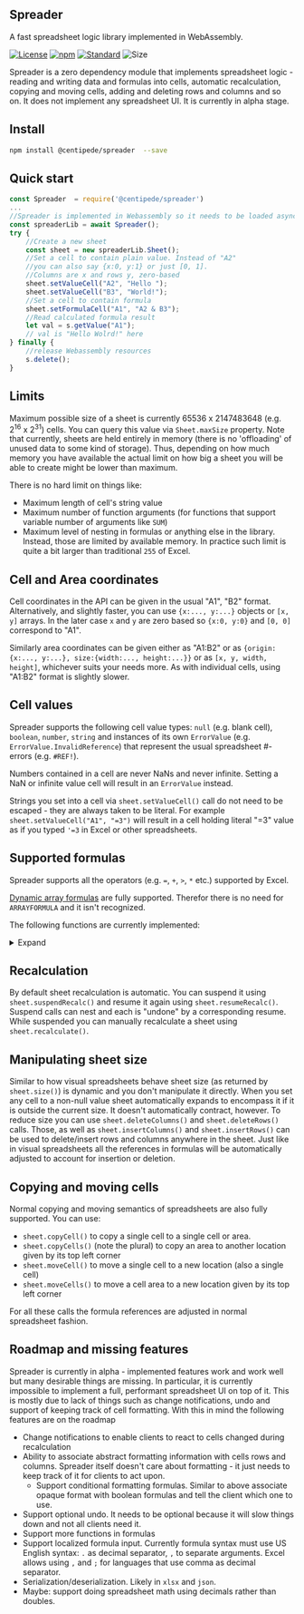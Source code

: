 
<!-- TOC ignore:true -->
## Spreader

A fast spreadsheet logic library implemented in WebAssembly. 

[![License](https://img.shields.io/badge/license-BSD-brightgreen.svg)](https://opensource.org/licenses/BSD-3-Clause)
[![npm](https://img.shields.io/npm/v/@centipede/spreader)](https://www.npmjs.com/package/@centipede/spreader)
[![Standard](https://img.shields.io/badge/Language-ES6-blue.svg)](https://262.ecma-international.org/6.0/)
![Size](https://img.shields.io/bundlephobia/minzip/@centipede/spreader)

<!-- References -->

[dynamicformulas]: <https://support.microsoft.com/en-us/office/dynamic-array-formulas-and-spilled-array-behavior-205c6b06-03ba-4151-89a1-87a7eb36e531> (Dynamic Array Formulas)

<!--  End References -->

Spreader is a zero dependency module that implements spreadsheet logic - reading and writing data and formulas into cells, automatic recalculation, copying and moving cells, adding and deleting rows and columns and so on. It does not implement any spreadsheet UI. 
It is currently in alpha stage.

## Install

```bash
npm install @centipede/spreader  --save
```

## Quick start

```js
const Spreader  = require('@centipede/spreader')
...
//Spreader is implemented in Webassembly so it needs to be loaded asynchronously
const spreaderLib = await Spreader();
try {
    //Create a new sheet
    const sheet = new spreaderLib.Sheet();
    //Set a cell to contain plain value. Instead of "A2" 
    //you can also say {x:0, y:1} or just [0, 1]. 
    //Columns are x and rows y, zero-based
    sheet.setValueCell("A2", "Hello ");
    sheet.setValueCell("B3", "World!");
    //Set a cell to contain formula
    sheet.setFormulaCell("A1", "A2 & B3");
    //Read calculated formula result
    let val = s.getValue("A1");
    // val is "Hello Wolrd!" here
} finally {
    //release Webassembly resources
    s.delete();
}
```

## Limits

Maximum possible size of a sheet is currently 65536 x 2147483648 (e.g. 2<sup>16</sup> x 2<sup>31</sup>) cells. 
You can query this value via `Sheet.maxSize` property. 
Note that currently, sheets are held entirely in memory (there is no 'offloading' of unused data to some kind of storage).
Thus, depending on how much memory you have available the actual limit on how big a sheet you will be able to create might
be lower than maximum.

There is no hard limit on things like:
- Maximum length of cell's string value
- Maximum number of function arguments (for functions that support variable number of arguments like `SUM`)
- Maximum level of nesting in formulas
or anything else in the library. Instead, those are limited by available memory. In practice such limit is quite a bit larger than
traditional `255` of Excel.


## Cell and Area coordinates

Cell coordinates in the API can be given in the usual "A1", "B2" format. Alternatively, and slightly faster, you can use `{x:..., y:...}` objects or `[x, y]` arrays. In the later case `x` and `y` are zero based so `{x:0, y:0}` and `[0, 0]` correspond to "A1".

Similarly area coordinates can be given either as "A1:B2" or as `{origin:{x:..., y:...}, size:{width:..., height:...}}` or as
`[x, y, width, height]`, whichever suits your needs more. As with individual cells, using "A1:B2" format is slightly slower.

## Cell values

Spreader supports the following cell value types: `null` (e.g. blank cell), `boolean`, `number`, `string` and instances of its own
`ErrorValue` (e.g. `ErrorValue.InvalidReference`) that represent the usual spreadsheet #-errors (e.g. `#REF!`).

Numbers contained in a cell are never NaNs and never infinite. Setting a NaN or infinite value cell will result in an `ErrorValue` instead.

Strings you set into a cell via `sheet.setValueCell()` call do not need to be escaped - they are always taken to be literal. 
For example `sheet.setValueCell("A1", "=3")` will result in a cell holding literal "=3" value as if you typed `'=3` in Excel
or other spreadsheets. 

## Supported formulas

Spreader supports all the operators (e.g. `=`, `+`, `>`, `*` etc.) supported by Excel. 

[Dynamic array formulas][dynamicformulas] are fully supported. Therefor there is no need for `ARRAYFORMULA` and it isn't recognized.

The following functions are currently implemented:
<details>
  <summary>Expand</summary>

* **A** \
ADDRESS, AVERAGE, AVERAGEA, AVERAGEIF
* **C** \
CEIL, CHOOSE, COLUMN, CONCAT, CONCATENATE, COUNT, COUNTA
* **D** \
DATE, DATEDIF, DAY, DAYS
* **E** \
EDATE, EOMONTH, ERROR.TYPE
* **F** \
FIND, FLOOR
* **H** \
HLOOKUP, HOUR
* **I** \
IF, INDEX, INDIRECT, INT, ISBLANK, ISERR, ISERROR, ISEVEN, ISLOGICAL, ISNA, ISNONTEXT, ISNUMBER, ISODD, ISOWEEKNUM, ISTEXT
* **L** \
LEFT, LEN, LOWER  
* **M** \
MATCH, MAX, MAXA, MID, MIN, MINA, MINUTE, MOD, MONTH, MROUND
* **N** \
NOT, NOW
* **O** \
OR
* **R** \
REPLACE, RIGHT, ROUND, ROUNDDOWN, ROUNDUP, ROW
* **S** \
SECOND, SIGN, STDEV, STDEV.P, STDEV.S, STDEVA, STDEVP, STDEVPA, SUBSTITUTE, SUM, SUMIF, SWITCH
* **T** \
TIME, TODAY, TRANSPOSE, TRIM
* **U** \
UPPER
* **V** \
VLOOKUP
* **W** \
WEEKDAY, WEEKNUM
* **X** \
XOR
* **Y** \
YEAR
</details>

## Recalculation

By default sheet recalculation is automatic. You can suspend it using `sheet.suspendRecalc()` and resume it again using
`sheet.resumeRecalc()`. Suspend calls can nest and each is "undone" by a corresponding resume. While suspended you can 
manually recalculate a sheet using `sheet.recalculate()`.

## Manipulating sheet size

Similar to how visual spreadsheets behave sheet size (as returned by `sheet.size()`) is dynamic and you don't manipulate 
it directly. When you set any cell to a non-null value sheet automatically expands to encompass it if it is outside
the current size. It doesn't automatically contract, however. To reduce size you can use `sheet.deleteColumns()` and
`sheet.deleteRows()` calls. Those, as well as `sheet.insertColumns()` and `sheet.insertRows()` can be used to 
delete/insert rows and columns anywhere in the sheet. Just like in visual spreadsheets all the references in formulas
will be automatically adjusted to account for insertion or deletion.

## Copying and moving cells

Normal copying and moving semantics of spreadsheets are also fully supported. You can use:
- `sheet.copyCell()` to copy a single cell to a single cell or area. 
- `sheet.copyCells()` (note the plural) to copy an area to another location given by its top left corner
- `sheet.moveCell()` to move a single cell to a new location (also a single cell)
- `sheet.moveCells()` to move a cell area to a new location given by its top left corner

For all these calls the formula references are adjusted in normal spreadsheet fashion.


## Roadmap and missing features

Spreader is currently in alpha - implemented features work and work well but many desirable things are missing.
In particular, it is currently impossible to implement a full, performant spreadsheet UI on top of it. This is
mostly due to lack of things such as change notifications, undo and support of keeping track of cell formatting.
With this in mind the following features are on the roadmap

- Change notifications to enable clients to react to cells changed during recalculation
- Ability to associate abstract formatting information with cells rows and columns. Spreader itself doesn't care
about formatting - it just needs to keep track of it for clients to act upon.
  - Support conditional formatting formulas. Similar to above associate opaque format with boolean formulas and tell
  the client which one to use.
- Support optional undo. It needs to be optional because it will slow things down and not all clients need it.
- Support more functions in formulas
- Support localized formula input. Currently formula syntax must use US English syntax: `.` as decimal separator, `,` to separate
arguments. Excel allows using `,` and `;` for languages that use comma as decimal separator.
- Serialization/deserialization. Likely in `xlsx` and `json`.
- Maybe: support doing spreadsheet math using decimals rather than doubles.















